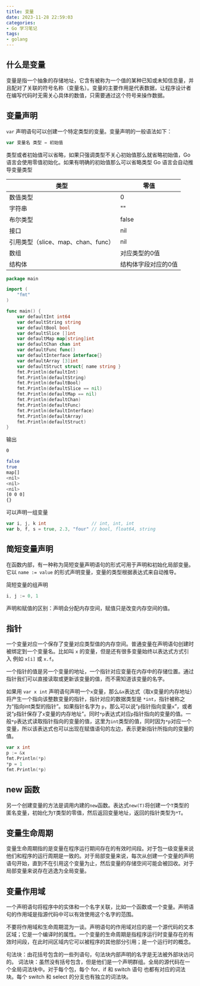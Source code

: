 ```yaml
---
title: 变量
date: 2023-11-28 22:59:03
categories:
- Go 学习笔记
tags:
- golang
---
```


## 什么是变量

变量是指一个抽象的存储地址，它含有被称为一个值的某种已知或未知信息量，并且配对了关联的符号名称（变量名）。变量的主要作用是代表数据，让程序设计者在编写代码时无需关心具体的数值，只需要通过这个符号来操作数据。

## 变量声明

`var` 声明语句可以创建一个特定类型的变量。变量声明的一般语法如下：

```go
var 变量名 类型 = 初始值
```

类型或者初始值可以省略，如果只强调类型不关心初始值那么就省略初始值，Go 语言会使用零值初始化。如果有明确的初始值那么可以省略类型 Go 语言会自动推导变量类型

|类型|零值|
|-----|------|
|数值类型|0|
|字符串|""|
|布尔类型|false|
|接口|nil|
|引用类型（slice、map、chan、func）|nil|
|数组|对应类型的0值|
|结构体|结构体字段对应的0值|

```go
package main

import (
	"fmt"
)

func main() {
	var defaultInt int64
	var defaultString string
	var defaultBool bool
	var defaultSlice []int
	var defaultMap map[string]int
	var defaultChan chan int
	var defaultFunc func()
	var defaultInterface interface{}
	var defaultArray [3]int
	var defaultStruct struct{ name string }
	fmt.Println(defaultInt)
	fmt.Println(defaultString)
	fmt.Println(defaultBool)
	fmt.Println(defaultSlice == nil)
	fmt.Println(defaultMap == nil)
	fmt.Println(defaultChan)
	fmt.Println(defaultFunc)
	fmt.Println(defaultInterface)
	fmt.Println(defaultArray)
	fmt.Println(defaultStruct)
}

```
输出
```bash
0

false
true
map[]
<nil>
<nil>
<nil>
[0 0 0]
{}
```

可以声明一组变量

```go
var i, j, k int                 // int, int, int
var b, f, s = true, 2.3, "four" // bool, float64, string
```

## 简短变量声明

在函数内部，有一种称为简短变量声明语句的形式可用于声明和初始化局部变量。它以 `name := value` 的形式声明变量，变量的类型根据表达式来自动推导。

简短变量的组声明

```go
i, j := 0, 1
```

声明和赋值的区别：声明会分配内存空间，赋值只是改变内存空间的值。

## 指针

一个变量对应一个保存了变量对应类型值的内存空间。普通变量在声明语句创建时被绑定到一个变量名。比如叫 `x` 的变量，但是还有很多变量始终以表达式方式引入 例如 `x[i]` 或 `x.f`。

一个指针的值是另一个变量的地址，一个指针对应变量在内存中的存储位置。通过指针我们可以直接读取或更新该变量的值，而不需知道该变量的名字。

如果用 `var x int` 声明语句声明一个`x`变量，那么`&x`表达式（取x变量的内存地址）将产生一个指向该整数变量的指针，指针对应的数据类型是 `*int`，指针被称之为“指向int类型的指针”。如果指针名字为 `p`，那么可以说“`p`指针指向变量`x`”，或者说“`p`指针保存了`x`变量的内存地址”。同时`*p`表达式对应`p`指针指向的变量的值。一般`*p`表达式读取指针指向的变量的值，这里为`int`类型的值，同时因为`*p`对应一个变量，所以该表达式也可以出现在赋值语句的左边，表示更新指针所指向的变量的值。

```go
var x int
p := &x
fmt.Println(*p)
*p = 1
fmt.Println(*p)
```

## new 函数

另一个创建变量的方法是调用内建的`new`函数。表达式`new(T)`将创建一个`T`类型的匿名变量，初始化为`T`类型的零值，然后返回变量地址，返回的指针类型为`*T`。

## 变量生命周期

变量生命周期指的是变量在程序运行期间存在的有效时间段。对于包一级变量来说他们和程序的运行周期是一致的。对于局部变量来说，每次从创建一个变量的声明语句开始，直到不在引用这个变量为止，然后变量的存储空间可能会被回收。对于局部变量来说存在逃逸为全局变量。

## 变量作用域

一个声明语句将程序中的实体和一个名字关联，比如一个函数或一个变量。声明语句的作用域是指源代码中可以有效使用这个名字的范围。

不要将作用域和生命周期混为一谈。声明语句的作用域对应的是一个源代码的文本区域；它是一个编译时的属性。一个变量的生命周期是指程序运行时变量存在的有效时间段，在此时间区域内它可以被程序的其他部分引用；是一个运行时的概念。

句法块：由花括号包含的一些列语句，句法块内部声明的名字是无法被外部块访问的。
词法块：虽然没有括号包含，但是他们是一个声明群组。全局的源代码在一个全局词法块中。对于每个包，每个 for、if 和 switch 语句 也都有对应的词法块。每个 switch 和 select 的分支也有独立的词法块。